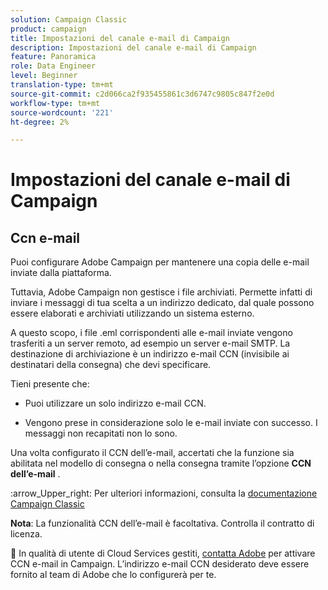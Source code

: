```yaml
---
solution: Campaign Classic
product: campaign
title: Impostazioni del canale e-mail di Campaign
description: Impostazioni del canale e-mail di Campaign
feature: Panoramica
role: Data Engineer
level: Beginner
translation-type: tm+mt
source-git-commit: c2d066ca2f935455861c3d6747c9805c847f2e0d
workflow-type: tm+mt
source-wordcount: '221'
ht-degree: 2%

---
```


# Impostazioni del canale e-mail di Campaign

## Ccn e-mail

Puoi configurare Adobe Campaign per mantenere una copia delle e-mail inviate dalla piattaforma.

Tuttavia, Adobe Campaign non gestisce i file archiviati. Permette infatti di inviare i messaggi di tua scelta a un indirizzo dedicato, dal quale possono essere elaborati e archiviati utilizzando un sistema esterno.

A questo scopo, i file .eml corrispondenti alle e-mail inviate vengono trasferiti a un server remoto, ad esempio un server e-mail SMTP. La destinazione di archiviazione è un indirizzo e-mail CCN (invisibile ai destinatari della consegna) che devi specificare.

Tieni presente che:

* Puoi utilizzare un solo indirizzo e-mail CCN.

* Vengono prese in considerazione solo le e-mail inviate con successo. I messaggi non recapitati non lo sono.

Una volta configurato il CCN dell’e-mail, accertati che la funzione sia abilitata nel modello di consegna o nella consegna tramite l’opzione **CCN dell’e-mail** .

:arrow_Upper_right: Per ulteriori informazioni, consulta la [documentazione Campaign Classic](https://experienceleague.adobe.com/docs/campaign-classic/using/sending-messages/sending-emails/sending-an-email/email-parameters.html?lang=en#email-bcc)

**Nota**: La funzionalità CCN dell’e-mail è facoltativa. Controlla il contratto di licenza.

:speech_balloon: In qualità di utente di Cloud Services gestiti, [contatta Adobe](../start/support.md#support) per attivare CCN e-mail in Campaign. L’indirizzo e-mail CCN desiderato deve essere fornito al team di Adobe che lo configurerà per te.
